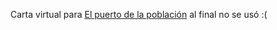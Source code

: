 Carta virtual para [El puerto de la población](https://www.elpuertodelapoblacion.com/) al final no se usó :(
